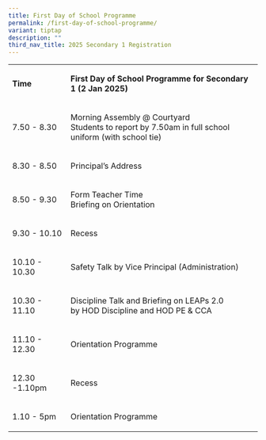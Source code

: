 ```yaml
---
title: First Day of School Programme
permalink: /first-day-of-school-programme/
variant: tiptap
description: ""
third_nav_title: 2025 Secondary 1 Registration
---
```

<table style="minWidth: 50px">
<colgroup>
<col>
<col>
</colgroup>
<tbody>
<tr>
<td rowspan="1" colspan="1">
<p><strong>Time</strong>
</p>
</td>
<td rowspan="1" colspan="1">
<p><strong>First Day of School Programme for Secondary 1 (2 Jan 2025)</strong>
</p>
<p></p>
</td>
</tr>
<tr>
<td rowspan="1" colspan="1">
<p>7.50 - 8.30</p>
</td>
<td rowspan="1" colspan="1">
<p>Morning Assembly @ Courtyard
<br>Students to report by 7.50am in full school uniform (with school tie)</p>
</td>
</tr>
<tr>
<td rowspan="1" colspan="1">
<p>8.30 - 8.50</p>
</td>
<td rowspan="1" colspan="1">
<p>Principal’s Address</p>
</td>
</tr>
<tr>
<td rowspan="2" colspan="1">
<p>8.50 - 9.30</p>
</td>
<td rowspan="2" colspan="1">
<p>Form Teacher Time
<br>Briefing on Orientation</p>
</td>
</tr>
<tr></tr>
<tr>
<td rowspan="2" colspan="1">
<p>9.30 - 10.10</p>
</td>
<td rowspan="2" colspan="1">
<p>Recess</p>
</td>
</tr>
<tr></tr>
<tr>
<td rowspan="1" colspan="1">
<p>10.10 - 10.30</p>
</td>
<td rowspan="1" colspan="1">
<p>Safety Talk by Vice Principal (Administration)</p>
</td>
</tr>
<tr>
<td rowspan="2" colspan="1">
<p>10.30 - 11.10</p>
</td>
<td rowspan="2" colspan="1">
<p>Discipline Talk and Briefing on LEAPs 2.0
<br>by HOD Discipline and HOD PE &amp; CCA</p>
</td>
</tr>
<tr></tr>
<tr>
<td rowspan="4" colspan="1">
<p>11.10 - 12.30</p>
</td>
<td rowspan="4" colspan="1">
<p>Orientation Programme</p>
</td>
</tr>
<tr></tr>
<tr></tr>
<tr></tr>
<tr>
<td rowspan="2" colspan="1">
<p>12.30 -1.10pm</p>
</td>
<td rowspan="2" colspan="1">
<p>Recess</p>
</td>
</tr>
<tr></tr>
<tr>
<td rowspan="1" colspan="1">
<p>1.10 - 5pm</p>
</td>
<td rowspan="1" colspan="1">
<p>Orientation Programme</p>
</td>
</tr>
</tbody>
</table>
<p></p>